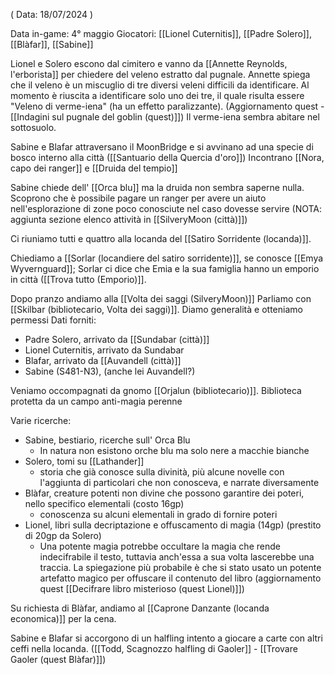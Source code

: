 ( Data: 18/07/2024 )

Data in-game: 4° maggio
Giocatori: [[Lionel Cuternitis]], [[Padre Solero]], [[Blàfar]], [[Sabine]]

Lionel e Solero escono dal cimitero e vanno da [[Annette Reynolds, l'erborista]] per chiedere del veleno estratto dal pugnale.
Annette spiega che il veleno è un miscuglio di tre diversi veleni difficili da identificare.
Al momento è riuscita a identificare solo uno dei tre, il quale risulta essere "Veleno di verme-iena" (ha un effetto paralizzante). (Aggiornamento quest - [[Indagini sul pugnale del goblin (quest)]])
Il verme-iena sembra abitare nel sottosuolo.

Sabine e Blafar attraversano il MoonBridge e si avvinano ad una specie di bosco interno alla città ([[Santuario della Quercia d'oro]])
Incontrano [[Nora, capo dei ranger]] e [[Druida del tempio]] 

Sabine chiede dell' [[Orca blu]] ma la druida non sembra saperne nulla.
Scoprono che è possibile pagare un ranger per avere un aiuto nell'esplorazione di zone poco conosciute nel caso dovesse servire
(NOTA: aggiunta sezione elenco attività in [[SilveryMoon (città)]])

Ci riuniamo tutti e quattro alla locanda del [[Satiro Sorridente (locanda)]].

Chiediamo a [[Sorlar (locandiere del satiro sorridente)]], se conosce [[Emya Wyvernguard]];
Sorlar ci dice che Emia e la sua famiglia hanno un emporio in città ([[Trova tutto (Emporio)]]. 

Dopo pranzo andiamo alla [[Volta dei saggi (SilveryMoon)]] 
Parliamo con [[Skilbar (bibliotecario, Volta dei saggi)]]. Diamo generalità e otteniamo permessi
Dati forniti:
- Padre Solero, arrivato da [[Sundabar (città)]]
- Lionel Cuternitis, arrivato da Sundabar
- Blafar, arrivato da [[Auvandell (città)]]
- Sabine (S481-N3), (anche lei Auvandell?)


Veniamo occompagnati da gnomo [[Orjalun (bibliotecario)]].
Biblioteca protetta da un campo anti-magia perenne

Varie ricerche:
- Sabine, bestiario, ricerche sull' Orca Blu
	- In natura non esistono orche blu ma solo nere a macchie bianche
- Solero, tomi su [[Lathander]]
	- storia che già conosce sulla divinità, più alcune novelle con l'aggiunta di particolari che non conosceva, e narrate diversamente
- Blàfar, creature potenti non divine che possono garantire dei poteri, nello specifico elementali (costo 16gp)
	- conoscenza su alcuni elementali in grado di fornire poteri
- Lionel, libri sulla decriptazione e offuscamento di magia (14gp) (prestito di 20gp da Solero)
	- Una potente magia potrebbe occultare la magia che rende indecifrabile il testo, tuttavia anch'essa a sua volta lascerebbe una traccia. La spiegazione più probabile è che si stato usato un potente artefatto magico per offuscare il contenuto del libro (aggiornamento quest [[Decifrare libro misterioso (quest Lionel)]])



Su richiesta di Blàfar, andiamo al [[Caprone Danzante (locanda economica)]] per la cena.

Sabine e Blafar si accorgono di un halfling intento a giocare a carte con altri ceffi nella locanda. 
([[Todd, Scagnozzo halfling di Gaoler]] - [[Trovare Gaoler (quest Blàfar)]])










